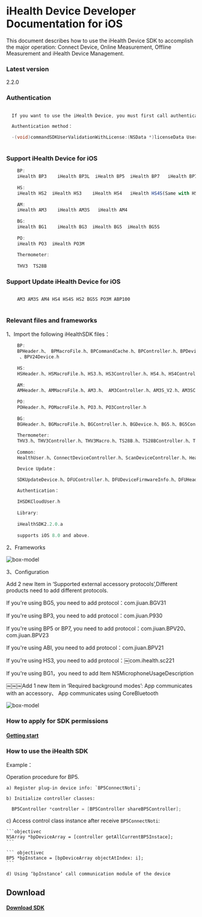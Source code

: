# iHealth Device Developer Documentation for iOS

  This document describes how to use the iHealth Device SDK to accomplish the major operation: Connect Device, Online Measurement, Offline Measurement and iHealth Device Management.

### Latest version
2.2.0


### Authentication

```objectivec

  If you want to use the iHealth Device, you must first call authentication method, can call after certification by iHealth relevant methods of the device.

  Authentication method：

  -(void)commandSDKUserValidationWithLicense:(NSData *)licenseData UserDeviceAccess:(DisposeSDKUserDeviceAccess)userDeviceAccess UserValidationSuccess:(DisposeSDKUserValidationSuccess)userValidationSuccess DisposeErrorBlock:(DisposeSDKUserValidationErrorBlock)disposeValidationErrorBlock
  
```
### Support iHealth Device for iOS

```javascript
    BP: 
    iHealth BP3    iHealth BP3L  iHealth BP5  iHealth BP7   iHealth BP7S   iHealth Continua BP iHealth KN550BT     iHealth ABI    iHealth ABP100   iHealth BPM1
    
    HS: 
    iHealth HS2  iHealth HS3    iHealth HS4   iHealth HS4S(Same with HS4)   iHealth HS5 iHealth HS5S  iHealth HS6
    
    AM: 
    iHealth AM3    iHealth AM3S   iHealth AM4  
         
    BG: 
    iHealth BG1    iHealth BG3  iHealth BG5  iHealth BG5S
    
    PO: 
    iHealth PO3  iHealth PO3M
    
    Thermometer:
    
    THV3  TS28B

```
### Support Update iHealth Device for iOS

```javascript

    AM3 AM3S AM4 HS4 HS4S HS2 BG5S PO3M ABP100
    
```

### Relevant files and frameworks
1、Import the following iHealthSDK files：   

```objectivec
    BP: 
    BPHeader.h、 BPMacroFile.h、BPCommandCache.h、BPController.h、BPDevice.h、 BP3.h、 BP3Controller.h、BP3L.h、 BP3LController.h、 BP5.h、BP5Controller.h、BP7.h、 BP7Controller.h、BP7S.h、BP7SController.h、 ABI.h, ABIController.h、BPContinua.h、BPContinuaController.h、ABPM.h、ABPMController.h、KN550BT.h、KN550BTController.h、BP5SRW.h、BP5SRWController.h、BPAlertSettingModel.h、BPAV10Device.h、BPBTLEDevice.h、BPBV10Device.h、BPLoopMeasureSettingModel.h
     、BPV24Device.h
    
    HS: 
    HSHeader.h、HSMacroFile.h、HS3.h、HS3Controller.h、HS4.h、HS4Controller.h、 HS5.h、HS5Controller.h、iHealthHS6.h、HS2.h、HS2Controller.h
	
    AM: 
    AMHeader.h、AMMacroFile.h、AM3.h、 AM3Controller.h、AM3S_V2.h、AM3SController_V2、AM4.h、AM4Controller.h、
	
    PO: 
    POHeader.h、POMacroFile.h、PO3.h、PO3Controller.h
	
    BG: 
    BGHeader.h、BGMacroFile.h、BGController.h、BGDevice.h、BG5.h、BG5Controller.h、BG1.h、BG1Controller.h、BG3.h、BG3Controller.h、BG5S.h、BG5SController.h
    
    Thermometer:
    THV3.h、THV3Controller.h、THV3Macro.h、TS28B.h、TS28BController.h、TS28BHeader.h
    
    Common:
    HealthUser.h、ConnectDeviceController.h、ScanDeviceController.h、HealthHeader.h

    Device Update：

    SDKUpdateDevice.h、DFUController.h、DFUDeviceFirmwareInfo.h、DFUHeader.h、DFUMacro.h、DFUServerFirmwareInfo.h

    Authentication：
     
    IHSDKCloudUser.h
	
    Library: 
    
    iHealthSDK2.2.0.a
	
    supports iOS 8.0 and above.
```
2、Frameworks

![box-model](https://github.com/iHealthDeviceLabs/iHealthDeviceLabs-iOS/blob/master/public/iOS_ihealth_Frameworks_doc.png?raw=true)


3、Configuration


Add 2 new Item in ‘Supported external accessory protocols’,Different products need to add different protocols.

If you're using BG5, you need to add protocol：com.jiuan.BGV31

If you're using BP3, you need to add protocol：com.jiuan.P930

If you're using BP5 or BP7, you need to add protocol：com.jiuan.BPV20、com.jiuan.BPV23

If you're using ABI, you need to add protocol：com.jiuan.BPV21

If you're using HS3, you need to add protocol：￼com.ihealth.sc221

If you're using BG1，you need to add  Item NSMicrophoneUsageDescription

￼￼￼Add 1 new Item in ‘Required background modes’: App communicates with an accessory、 App communicates using CoreBluetooth

![box-model](https://github.com/iHealthDeviceLabs/iHealthDeviceLabs-iOS/blob/master/public/iOS_ihealth_Configuration_doc.png?raw=true)

### How to apply for SDK permissions

#### [Getting start](https://dev.ihealthlabs.com/getting-start)

### How to use the iHealth SDK


 Example：

   Operation procedure for BP5.

	a) Register plug-in device info: `BP5ConnectNoti`;

	b) Initialize controller classes:
   ```objectivec
     BP5Controller *controller = [BP5Controller shareBP5Controller];
   ```

   c) Access control class instance after receive `BP5ConnectNoti`: 

	```objectivec
	NSArray *bpDeviceArray = [controller getAllCurrentBP5Instace];
	```

	``` objectivec
	BP5 *bpInstance = [bpDeviceArray objectAtIndex: i];
	```

	d) Using ‘bpInstance’ call communication module of the device


## Download

#### [Download SDK](https://dev.ihealthlabs.com/last-version)























